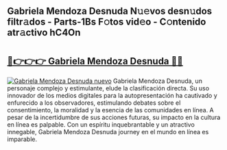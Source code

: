 ## Gabriela Mendoza Desnuda N𝚞𝚎vos desn𝚞dos filtr𝚊dos - Parts-1Bs F𝚘tos vid𝚎o - C𝚘ntenido atr𝚊ctivo hC4On

# <h2><a href="http://mb86qy.tromn.icu/?c=Gabriela+Mendoza+Desnuda">🔗👉👉👉 Gabriela Mendoza Desnuda 🔗🔗</a></h2>

[![Gabriela Mendoza Desnuda nuevo](https://i.imgur.com/pEAQMta.gif)](http://mb86qy.tromn.icu/?c=Gabriela+Mendoza+Desnuda)
Gabriela Mendoza Desnuda, un personaje complejo y estimulante, elude la clasificación directa. Su uso innovador de los medios digitales para la autopresentación ha cautivado y enfurecido a los observadores, estimulando debates sobre el consentimiento, la moralidad y la esencia de las comunidades en línea. A pesar de la incertidumbre de sus acciones futuras, su impacto en la cultura en línea es palpable. Con un espíritu inquebrantable y un atractivo innegable, Gabriela Mendoza Desnuda journey en el mundo en línea es imparable.
